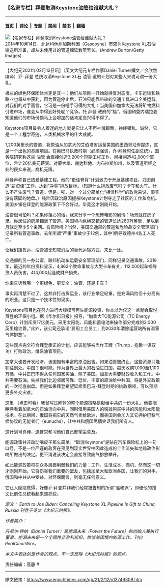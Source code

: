 ### 【名家专栏】拜登取消Keystone油管给谁献大礼？

---

#### [首页](../../../..?n12749309) &nbsp;|&nbsp; [评论](../../../../../epoch-comment?n12749309) &nbsp;|&nbsp; [专题](../../../../../epoch-special?n12749309) &nbsp;|&nbsp; [禁闻](../../../../../epoch-news?n12749309) &nbsp;|&nbsp; [禁书](../../../../../books?n12749309) &nbsp;|&nbsp; [翻墙](https://github.com/gfw-breaker/nogfw/blob/master/README.md?n12749309)


<div><img alt="【名家专栏】拜登取消Keystone油管给谁献大礼？" class="attachment-djy_600_400 size-djy_600_400 wp-post-image" src="https://i.epochtimes.com/assets/uploads/2021/02/GettyImages-466919882-700x420-600x400.jpg"/>
<div class="caption">
 2014年10月14日，北达科他州加斯科因（Gascoyne）市郊为Keystone XL石油输送所准备，却从未使用过的管道绵延数英里长。(Andrew Burton/Getty Images)
</div></div><hr/><div class="post_content" id="artbody" itemprop="articleBody">
 <!-- article content begin -->
 <p>
  【大纪元2021年02月12日讯】（英文大纪元专栏作家Daniel Turner撰文／余欣然编译）乔‧
  <ok href="https://www.epochtimes.com/gb/tag/%E6%8B%9C%E7%99%BB.html">
   拜登
  </ok>
  总统取消Keystone XL石
  <ok href="https://www.epochtimes.com/gb/tag/%E6%B2%B9%E7%AE%A1.html">
   油管
  </ok>
  道的计划对某些人来说可谓一份大礼。
 </p>
 <p>
  极左的绿色环保团体肯定是其一：他们从项目一开始就持反对态度。卡车运输和铁路业也将从中获利，因为管道停止后，石油只能靠带轮的交通工具进口全美运载。对我们的对手而言，它可是一份唾手可得的大礼：当美国和加拿大无法将矿物燃料引进市场，谁会从中得到好处呢？竞争。托
  <ok href="https://www.epochtimes.com/gb/tag/%E6%8B%9C%E7%99%BB.html">
   拜登
  </ok>
  政府的“福”，俄国和委内瑞拉要知道他们的市场份额马上会增加的话肯定高兴得不得了。
 </p>
 <p>
  Keystone项目最令人着迷的地方就是它让人不再神魂颠倒，神经错乱。诚然，它是一个工程学奇迹，人类机械水平的伟大成就。
 </p>
 <p>
  1,200英里长的管道，将原油从加拿大的艾伯塔省运至美国的墨西哥沿岸提炼，这是一个出色的基建项目。在奥巴马执政时期（必须强调，乔‧拜登时任副总统），国务院研究称这些
  <ok href="https://www.epochtimes.com/gb/tag/%E6%B2%B9%E7%AE%A1.html">
   油管
  </ok>
  会直接创造3,200个短期工程工作，间接创造42,000个职位，合计20亿美元薪资。对蒙大拿、南达科他、内布拉斯加州，以及管道所经之处的民众来说，商机无限。
 </p>
 <p>
  拜登声称自己热爱基建工程。他的“更佳脊背”计划致力于开展基建项目，力图创造“薪资佳”工作，达到“净零”排放目标。（知道什么排放废气吗？卡车和火车。什么不产生废气？管道。但是，唉，对一个过分简单化“相信科学”的政党来说，事实没有落脚的地盘。）纯粹因政治原因扼杀Keystone计划夺走了社区的工作和商机。美国乡镇在拜登的能源政策下不会好过。毕竟这才刚刚开始。
 </p>
 <p>
  油管很可怕吗？如果你担心的话，我来分享一个恐怖电影的剧情：场景就在房子里。你居住的房屋铺满了管道。美国境内纵横交错的管道长达260万英里，足以到月球走至少5个来回。有风险吗？当然，美国交通部的管道和危险品安全管理部门记录所有管道事故。去年所谓“严重”事故少于12例，其中1例导致德州4名工人死亡。
 </p>
 <p>
  让我们跟货运，油管被无知取消后的替代运输方式，来比一比。
 </p>
 <p>
  交通部的另一办公室，联邦机动车运载安全管理部门，同样记录交通事故。2018年，最近的年份资料显示，4,862个致命事故与大型卡车有关，112,000起车祸导致人员伤害，414,000起造成财产损失。
 </p>
 <p>
  你来告诉我哪一个更绿色、更安全：油管，还是卡车？
 </p>
 <p>
  事实再清楚不过了。这并非打击货运业，该行业举足轻重，是充满风险但十分高尚的职业。这只是一个技术性的现实。
 </p>
 <p>
  Keystone项目也在努力进行大规模可再生能源投资，你本以为仅这一点就会取悦拜登的环保小组。据《华尔街日报》报导，“加拿大TC能源公司（TC Energy Corp）计划斥资17亿美元，采用太阳能、风能和蓄电池来操作部分完成的2,000英里输油管。”此外，该公司还承诺“雇用工会员工，到2030年清除运营站所有温室气体排放”。
 </p>
 <p>
  这些观点完全符合拜登承诺的计划，应该能够被当作王牌（Trump，抱歉一语双关）打败政治，维系油管项目。
 </p>
 <p>
  加拿大也要开发经济，该国拥有丰富的原油出售。如果油管被终止，这些资源只能销往别处。中国？很可能。作为世界上最大的石油进口国，每天收购1,000至1,100万桶，中共正巴不得从任何国家买油，除了美国。加拿大需要财政收入和工作。中共需要石油。失掉我们北边邻居可靠、低价、丰富的原油给中共国，将是外交政策的一次彻底崩盘。但是如果拜登希望延续奥巴马-拜登时期的执政纲领，可以预期更多外交灾难。
 </p>
 <p>
  <ok href="https://www.realclearenergy.org/articles/2020/07/20/joe_bidens_climate_and_energy_plan_is_a_gift_for_china_499500.html">
   这里
  </ok>
  （点击可看）我曾写过拜登的整个能源策略是献给中共的一份大礼。他要眼睁睁看着加拿大的石油流向中共，同时借用美国人的税钱购买中共的风能和太阳能技术。在此期间，俄国将把它的天然气卖给欧洲，而美国则会加入其它拥护巴黎气候协议的无能者们（eunuchs），让中共和俄国尽情笑话我们所有人。
 </p>
 <p>
  这计划可真棒，连普京和习他们自己都望尘莫及。
 </p>
 <p>
  能源政策并非动动嘴皮子那么简单。“取消Keystone”是贴在汽车保险杠上的一句口号，不是一位严谨的政客在预见到现实世界中因此造成的工作流失和地缘政治影响所做出的决定。更不消说该决定会直接导致废气排放攀升。
 </p>
 <p>
  如此能源政策将在众多层面削弱我们的力量：工作、生活成本、商机，然而这一切才刚刚开始。它将伤害我们重要的盟友，包括加拿大和欧洲各国，让我们的对手，俄国和中共从中受益。对环保而言，则毫无任何意义。
 </p>
 <p>
  它让人隐隐觉得，好像乔‧拜登并非我们经常被告知的所谓“温和派”，即便他的推文比前任总统看起来漂亮些。
 </p>
 <p>
  <em>
   原文：
   <ok href="https://www.theepochtimes.com/earth-to-joe-biden-canceling-keystone-xl-pipeline-is-a-gift-to-china-and-russia_3665687.html">
    Earth to Joe Biden: Canceling Keystone XL Pipeline Is Gift to China, Russia
   </ok>
   刊登于英文《大纪元时报》。
  </em>
 </p>
 <p>
  <em>
   作者简介：
  </em>
 </p>
 <p>
  <em>
   丹尼尔‧特纳（Daniel Turner）是能源未来（Power the Future）的创始人兼执行董事。能源未来是一个全国性非盈利组织，推崇美国境内能源工作。刊自RealClearWire。
  </em>
 </p>
 <p>
  <em>
   本文中表达的是作者的观点，不一定反映《大纪元时报》的观点。
  </em>
 </p>
 <p>
  责任编辑：高静 #
 </p>
 <!-- article content end -->
 <div id="below_article_ad">
 </div>
</div>


---

原文链接：https://www.epochtimes.com/gb/21/2/12/n12749309.htm